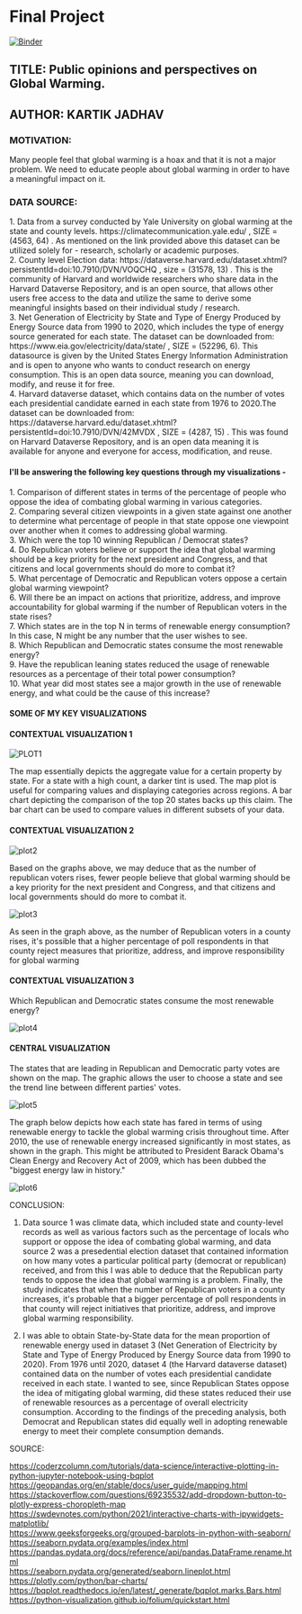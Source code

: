 <h1> Final Project </h1>

[![Binder](https://mybinder.org/badge_logo.svg)](https://mybinder.org/v2/gh/kartikj163/kartikj163.github.io/master?labpath=Jadhav-Kartik-Final-Project-Part2.ipynb)
<h2> TITLE: Public opinions and perspectives on Global Warming. </h2>
<h2> AUTHOR: KARTIK JADHAV </h2> 

<h3>MOTIVATION:</h3>
Many people feel that global warming is a hoax and that it is not a major problem. We need to educate people about global warming in order to have a meaningful impact on it.

<h3>DATA SOURCE:</h3>
1. Data from a survey conducted by Yale University on global warming at the state and county levels. https://climatecommunication.yale.edu/ , SIZE = (4563, 64) . As mentioned on the link provided above this dataset can be utilized solely for - research, scholarly or academic purposes.
<br />2. County level Election data: https://dataverse.harvard.edu/dataset.xhtml?persistentId=doi:10.7910/DVN/VOQCHQ , size = (31578, 13) . This is the community of Harvard and worldwide researchers who share data in the Harvard Dataverse Repository, and is an open source, that allows other users free access to the data and utilize the same to derive some meaningful insights based on their individual study / research.
<br />3. Net Generation of Electricity by State and Type of Energy Produced by Energy Source data from 1990 to 2020, which includes the type of energy source generated for each state. The dataset can be downloaded from: https://www.eia.gov/electricity/data/state/ , SIZE = (52296, 6). This datasource is given by the United States Energy Information Administration and is open to anyone who wants to conduct research on energy consumption. This is an open data source, meaning you can download, modify, and reuse it for free.
<br />4. Harvard dataverse dataset, which contains data on the number of votes each presidential candidate earned in each state from 1976 to 2020.The dataset can be downloaded from: https://dataverse.harvard.edu/dataset.xhtml?persistentId=doi:10.7910/DVN/42MVDX , SIZE = (4287, 15) . This was found on Harvard Dataverse Repository, and is an open data meaning it is available for anyone and everyone for access, modification, and reuse.

<h4> I'll be answering the following key questions through my visualizations - </h4>
1. Comparison of different states in terms of the percentage of people who oppose the idea of combating global warming in various categories.   
<br />2. Comparing several citizen viewpoints in a given state against one another to determine what percentage of people in that state oppose one viewpoint over another when it comes to addressing global warming.  
<br />3. Which were the top 10 winning Republican / Democrat states?
<br />4. Do Republican voters believe or support the idea that global warming should be a key priority for the next president and Congress, and that citizens and local governments should do more to combat it?
<br />5. What percentage of Democratic and Republican voters oppose a certain global warming viewpoint?
<br />6. Will there be an impact on actions that prioritize, address, and improve accountability for global warming if the number of Republican voters in the state rises?
<br />7. Which states are in the top N in terms of renewable energy consumption? In this case, N might be any number that the user wishes to see.
<br />8. Which Republican and Democratic states consume the most renewable energy?
<br />9. Have the republican leaning states reduced the usage of renewable resources as a percentage of their total power consumption?
<br />10. What year did most states see a major growth in the use of renewable energy, and what could be the cause of this increase?
<h4> SOME OF MY KEY VISUALIZATIONS </H4>
<h4> CONTEXTUAL VISUALIZATION 1 </H4>

![PLOT1](https://user-images.githubusercontent.com/17830967/144704306-c06154bb-2c3a-4211-bf01-fa05d68d5662.PNG)   


The map essentially depicts the aggregate value for a certain property by state. For a state with a high count, a darker tint is used. The map plot is useful for comparing values and displaying categories across regions. A bar chart depicting the comparison of the top 20 states backs up this claim. The bar chart can be used to compare values in different subsets of your data.

<h4> CONTEXTUAL VISUALIZATION 2 </H4>

![plot2](https://user-images.githubusercontent.com/17830967/144704368-4d5a2dc6-5f66-4331-9ea5-53e7a7d3b682.PNG)

Based on the graphs above, we may deduce that as the number of republican voters rises, fewer people believe that global warming should be a key priority for the next president and Congress, and that citizens and local governments should do more to combat it.

![plot3](https://user-images.githubusercontent.com/17830967/144704405-668aa865-dfb8-4001-94f1-5133d53e42f0.PNG)


As seen in the graph above, as the number of Republican voters in a county rises, it's possible that a higher percentage of poll respondents in that county reject measures that prioritize, address, and improve responsibility for global warming
<h4> CONTEXTUAL VISUALIZATION 3 </H4>
Which Republican and Democratic states consume the most renewable energy?


![plot4](https://user-images.githubusercontent.com/17830967/144704448-2cf99797-bca8-4a17-9234-5d9bb3a74b82.PNG)

<H4> CENTRAL VISUALIZATION </H4>
The states that are leading in Republican and Democratic party votes are shown on the map. The graphic allows the user to choose a state and see the trend line between different parties' votes.

![plot5](https://user-images.githubusercontent.com/17830967/144704493-1dfc61ce-1da5-4de8-9997-97045a55cf8d.PNG)

The graph below depicts how each state has fared in terms of using renewable energy to tackle the global warming crisis throughout time. After 2010, the use of renewable energy increased significantly in most states, as shown in the graph. This might be attributed to President Barack Obama's Clean Energy and Recovery Act of 2009, which has been dubbed the "biggest energy law in history."

![plot6](https://user-images.githubusercontent.com/17830967/144704561-7118b127-c6cb-4633-8ef6-312037ebaa40.PNG)

CONCLUSION:

1. Data source 1 was climate data, which included state and county-level records as well as various factors such as the percentage of locals who support or oppose the idea of combating global warming, and data source 2 was a presedential election dataset that contained information on how many votes a particular political party (democrat or republican) received, and from this I was able to deduce that the Republican party tends to oppose the idea that global warming is a problem. Finally, the study indicates that when the number of Republican voters in a county increases, it's probable that a bigger percentage of poll respondents in that county will reject initiatives that prioritize, address, and improve global warming responsibility.

2. I was able to obtain State-by-State data for the mean proportion of renewable energy used in dataset 3 (Net Generation of Electricity by State and Type of Energy Produced by Energy Source data from 1990 to 2020). From 1976 until 2020, dataset 4 (the Harvard dataverse dataset) contained data on the number of votes each presidential candidate received in each state. I wanted to see, since Republican States oppose the idea of mitigating global warming, did these states reduced their use of renewable resources as a percentage of overall electricity consumption. According to the findings of the preceding analysis, both Democrat and Republican states did equally well in adopting renewable energy to meet their complete consumption demands.

SOURCE:

https://coderzcolumn.com/tutorials/data-science/interactive-plotting-in-python-jupyter-notebook-using-bqplot
<br />https://geopandas.org/en/stable/docs/user_guide/mapping.html
<br />https://stackoverflow.com/questions/69235532/add-dropdown-button-to-plotly-express-choropleth-map
<br />https://swdevnotes.com/python/2021/interactive-charts-with-ipywidgets-matplotlib/
<br />https://www.geeksforgeeks.org/grouped-barplots-in-python-with-seaborn/
<br />https://seaborn.pydata.org/examples/index.html
<br />https://pandas.pydata.org/docs/reference/api/pandas.DataFrame.rename.html
<br />https://seaborn.pydata.org/generated/seaborn.lineplot.html
<br />https://plotly.com/python/bar-charts/
<br />https://bqplot.readthedocs.io/en/latest/_generate/bqplot.marks.Bars.html
<br />https://python-visualization.github.io/folium/quickstart.html




